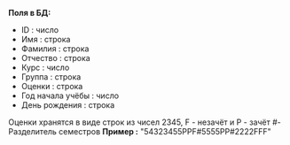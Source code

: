 **Поля в БД:**
 * ID : число
 * Имя : строка
 * Фамилия  : строка
 * Отчество  : строка
 * Курс  : число
 * Группа : строка
 * Оценки  : строка
 * Год начала учёбы  : число
 * День рождения  : строка

Оценки хранятся в виде строк из чисел 2345, F - незачёт и P - зачёт
#- Разделитель семестров
**Пример :** "54323455PPF#5555PP#2222FFF"
 